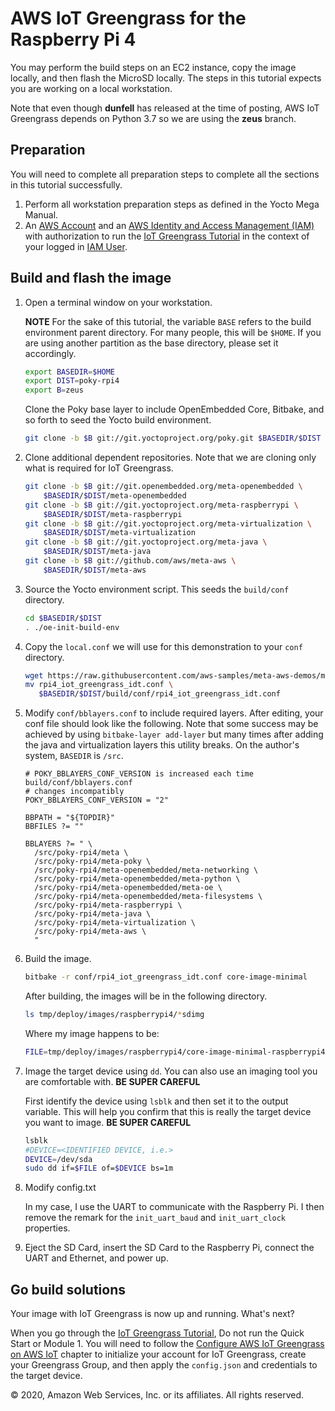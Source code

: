 # AWS IoT Greengrass for the Raspberry Pi 4

You may perform the build steps on an EC2 instance, copy the image
locally, and then flash the MicroSD locally.  The steps in this
tutorial expects you are working on a local workstation.

Note that even though **dunfell** has released at the time of posting,
AWS IoT Greengrass depends on Python 3.7 so we are using the **zeus**
branch.

## Preparation

You will need to complete all preparation steps to complete all the
sections in this tutorial successfully.

1. Perform all workstation preparation steps as defined in the Yocto
   Mega Manual.
2. An [AWS Account](https://aws.amazon.com/free) and an [AWS Identity
   and Access Management (IAM)](https://aws.amazon.com/iam/) with
   authorization to run the [IoT Greengrass
   Tutorial](https://docs.aws.amazon.com/greengrass/latest/developerguide/gg-gs.html)
   in the context of your logged in [IAM
   User](https://docs.aws.amazon.com/IAM/latest/UserGuide/introduction_identity-management.html).

## Build and flash the image

1. Open a terminal window on your workstation.

   **NOTE** For the sake of this tutorial, the variable `BASE` refers to the
   build environment parent directory.  For many people, this will be
   `$HOME`.  If you are using another partition as the base directory,
   please set it accordingly.

   ```bash
   export BASEDIR=$HOME
   export DIST=poky-rpi4
   export B=zeus
   ```

   Clone the Poky base layer to include OpenEmbedded Core, Bitbake,
   and so forth to seed the Yocto build environment.

   ```bash
   git clone -b $B git://git.yoctoproject.org/poky.git $BASEDIR/$DIST
   ```

3. Clone additional dependent repositories.  Note that we are cloning
   only what is required for IoT Greengrass.

   ```bash
   git clone -b $B git://git.openembedded.org/meta-openembedded \
       $BASEDIR/$DIST/meta-openembedded
   git clone -b $B git://git.yoctoproject.org/meta-raspberrypi \
       $BASEDIR/$DIST/meta-raspberrypi
   git clone -b $B git://git.yoctoproject.org/meta-virtualization \
       $BASEDIR/$DIST/meta-virtualization
   git clone -b $B git://git.yoctoproject.org/meta-java \
       $BASEDIR/$DIST/meta-java
   git clone -b $B git://github.com/aws/meta-aws \
       $BASEDIR/$DIST/meta-aws
   ```

4. Source the Yocto environment script.  This seeds the `build/conf`
   directory.

   ```bash
   cd $BASEDIR/$DIST
   . ./oe-init-build-env
   ```

5. Copy the `local.conf` we will use for this demonstration to your
   `conf` directory.

   ```bash
   wget https://raw.githubusercontent.com/aws-samples/meta-aws-demos/master/raspberry_pi4/aws_iot_greengrass/rpi4_iot_greengrass_idt.conf
   mv rpi4_iot_greengrass_idt.conf \
      $BASEDIR/$DIST/build/conf/rpi4_iot_greengrass_idt.conf
   ```

6. Modify `conf/bblayers.conf` to include required layers. After
   editing, your conf file should look like the following. Note that
   some success may be achieved by using `bitbake-layer add-layer` but
   many times after adding the java and virtualization layers this
   utility breaks.  On the author's system, `BASEDIR` is `/src`.
   
   ```text
   # POKY_BBLAYERS_CONF_VERSION is increased each time build/conf/bblayers.conf
   # changes incompatibly
   POKY_BBLAYERS_CONF_VERSION = "2"

   BBPATH = "${TOPDIR}"
   BBFILES ?= ""

   BBLAYERS ?= " \
     /src/poky-rpi4/meta \
     /src/poky-rpi4/meta-poky \
     /src/poky-rpi4/meta-openembedded/meta-networking \
     /src/poky-rpi4/meta-openembedded/meta-python \
     /src/poky-rpi4/meta-openembedded/meta-oe \
     /src/poky-rpi4/meta-openembedded/meta-filesystems \
     /src/poky-rpi4/meta-raspberrypi \
     /src/poky-rpi4/meta-java \
     /src/poky-rpi4/meta-virtualization \
     /src/poky-rpi4/meta-aws \
     "
   ```

7. Build the image.

   ```bash
   bitbake -r conf/rpi4_iot_greengrass_idt.conf core-image-minimal
   ```

   After building, the images will be in the following directory.

   ```bash
   ls tmp/deploy/images/raspberrypi4/*sdimg
   ```

    Where my image happens to be:

    ```bash
    FILE=tmp/deploy/images/raspberrypi4/core-image-minimal-raspberrypi4-20200709170237.rootfs.rpi-sdimg
    ```

8. Image the target device using `dd`.  You can also use an imaging
   tool you are comfortable with. **BE SUPER CAREFUL**
   
   First identify the device using `lsblk` and then set it to the 
   output variable. This will help you confirm that this is really 
   the target device you want to image. **BE SUPER CAREFUL**
   
   ```bash
   lsblk
   #DEVICE=<IDENTIFIED DEVICE, i.e.>
   DEVICE=/dev/sda
   sudo dd if=$FILE of=$DEVICE bs=1m
   ```

9. Modify config.txt

   In my case, I use the UART to communicate with the Raspberry Pi.  I
   then remove the remark for the `init_uart_baud` and
   `init_uart_clock` properties.
   

10. Eject the SD Card, insert the SD Card to the Raspberry Pi, connect
the UART and Ethernet, and power up.


## Go build solutions

Your image with IoT Greengrass is now up and running.  What's next?

When you go through the [IoT Greengrass
Tutorial](https://docs.aws.amazon.com/greengrass/latest/developerguide/gg-gs.html),
Do not run the Quick Start or Module 1.  You will need to follow the
[Configure AWS IoT Greengrass on AWS
IoT](https://docs.aws.amazon.com/greengrass/latest/developerguide/gg-config.html)
chapter to initialize your account for IoT Greengrass, create your
Greengrass Group, and then apply the `config.json` and credentials to
the target device.


© 2020, Amazon Web Services, Inc. or its affiliates. All rights reserved.
